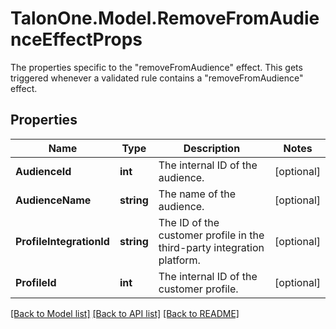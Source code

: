 # TalonOne.Model.RemoveFromAudienceEffectProps
The properties specific to the \"removeFromAudience\" effect. This gets triggered whenever a validated rule contains a \"removeFromAudience\" effect.
## Properties

Name | Type | Description | Notes
------------ | ------------- | ------------- | -------------
**AudienceId** | **int** | The internal ID of the audience. | [optional] 
**AudienceName** | **string** | The name of the audience. | [optional] 
**ProfileIntegrationId** | **string** | The ID of the customer profile in the third-party integration platform. | [optional] 
**ProfileId** | **int** | The internal ID of the customer profile. | [optional] 

[[Back to Model list]](../README.md#documentation-for-models) [[Back to API list]](../README.md#documentation-for-api-endpoints) [[Back to README]](../README.md)

